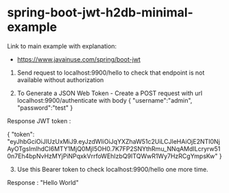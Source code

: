 # spring-boot-jwt-h2db-minimal-example

Link to main example with explanation:
- https://www.javainuse.com/spring/boot-jwt

1) Send request to localhost:9900/hello to check that endpoint is not available without authorization


2) To Generate a JSON Web Token - Create a POST request with url localhost:9900/authenticate with body
{
    "username":"admin",
    "password":"test"
}

Response JWT token :

{
    "token": "eyJhbGciOiJIUzUxMiJ9.eyJzdWIiOiJqYXZhaW51c2UiLCJleHAiOjE2NTI0NjAyOTgsImlhdCI6MTY1MjQ0MjI5OH0.7K7FP2SNYthRmu_NNqAMdILcryrw510n7Eh4bpNvHzMYjPiNPqxkVrrfoWEhIzbQ9ITQWwR1Wy7HzRCgYmpsKw"
}


3) Use this Bearer token to check localhost:9900/hello one more time.

Response : "Hello World"

